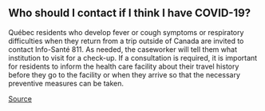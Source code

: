 ## Who should I contact if I think I have COVID-19? 

Québec residents who develop fever or cough symptoms or respiratory difficulties when they return from a trip outside of Canada are invited to contact Info-Santé 811. As needed, the caseworker will tell them what institution to visit for a check-up. If a consultation is required, it is important for residents to inform the health care facility about their travel history before they go to the facility or when they arrive so that the necessary preventive measures can be taken.

[Source](https://www.quebec.ca/en/health/health-issues/a-z/2019-coronavirus/)
